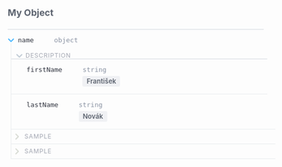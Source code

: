 <div class="attributesKit">
    <div style="padding-bottom:10px;" data-radium="true">
        <h1 style="font-family:&#x27;Source Sans Pro&#x27;, -apple-system, Helvetica, sans-serif;font-size:18px;color:#5D6470;" data-radium="true">My Object</h1>
    </div>
    <div style="width:100%;height:auto;display:flex;flex-direction:row;flex-wrap:no-wrap;justify-content:flex-start;align-items:stretch;position:relative;border-top:1px solid #D2D8DE;">
        <div style="-ms-flex-wrap:no-wrap;-webkit-box-align:start;-ms-flex-align:start;-webkit-box-pack:start;-ms-flex-pack:start;-webkit-box-lines:no-wrap;-webkit-box-direction:normal;-webkit-flex-direction:column;-ms-flex-direction:column;-webkit-flex-wrap:no-wrap;-webkit-box-orient:vertical;-webkit-justify-content:flex-start;-webkit-align-items:flex-start;width:100%;align-items:flex-start;justify-content:flex-start;flex-wrap:no-wrap;flex-direction:column;display:-webkit-box,-moz-box,-ms-flexbox,-webkit-flex,flex;height:auto;"
            data-radium="true">
            <div style="width:100%;height:auto;display:flex;flex-direction:row;flex-wrap:no-wrap;justify-content:flex-start;align-items:stretch;position:relative;"></div>
            <div style="width:100%;height:auto;display:flex;flex-direction:row;flex-wrap:no-wrap;justify-content:flex-start;align-items:stretch;position:relative;">
                <div style="width:100%;height:auto;" data-radium="true">
                    <div data-radium="true">
                        <div data-radium="true">
                            <div style="width:100%;height:auto;display:flex;flex-direction:row;flex-wrap:no-wrap;justify-content:flex-start;align-items:stretch;position:relative;border-bottom:none;padding-top:14px;padding-bottom:14px;">
                                <div style="-ms-flex-wrap:no-wrap;-webkit-box-align:start;-ms-flex-align:start;-webkit-box-pack:start;-ms-flex-pack:start;-webkit-box-lines:no-wrap;-webkit-box-direction:normal;-webkit-flex-direction:column;-ms-flex-direction:column;-webkit-flex-wrap:no-wrap;-webkit-box-orient:vertical;-webkit-justify-content:flex-start;-webkit-align-items:flex-start;width:100%;align-items:flex-start;justify-content:flex-start;flex-wrap:no-wrap;flex-direction:column;display:-webkit-box,-moz-box,-ms-flexbox,-webkit-flex,flex;height:auto;"
                                    data-radium="true">
                                    <div style="width:100%;height:auto;display:flex;flex-direction:row;flex-wrap:no-wrap;justify-content:center;align-items:center;position:relative;padding-bottom:14px;">
                                        <div style="width:13px;height:13px;max-width:13px;min-width:13px;cursor:pointer;margin-right:7px;" data-radium="true">
                                            <div style="width:13px;height:13px;background-repeat:no-repeat;background-position:center;background-image:url(&quot;data:image/svg+xml,%3C?xml version=&#x27;1.0&#x27; encoding=&#x27;UTF-8&#x27; standalone=&#x27;no&#x27;?%3E %3Csvg width=&#x27;13px&#x27; height=&#x27;8px&#x27; viewBox=&#x27;0 0 13 8&#x27; version=&#x27;1.1&#x27; xmlns=&#x27;http://www.w3.org/2000/svg&#x27; xmlns:xlink=&#x27;http://www.w3.org/1999/xlink&#x27;%3E %3C!-- Generator: Sketch 3.6.1 (26313) - http://www.bohemiancoding.com/sketch --%3E %3Ctitle%3ESlice 1%3C/title%3E %3Cdesc%3ECreated with Sketch.%3C/desc%3E %3Cdefs%3E%3C/defs%3E %3Cg id=&#x27;Page-1&#x27; stroke=&#x27;none&#x27; stroke-width=&#x27;1&#x27; fill=&#x27;none&#x27; fill-rule=&#x27;evenodd&#x27;%3E %3Cg id=&#x27;Group-4&#x27; fill=&#x27;%2349B7FF&#x27;%3E %3Cpath d=&#x27;M7.30882112,3.89981137 L3.32898296,-0.0800267807 C2.89623852,-0.512771223 2.89200564,-1.2293147 3.33134547,-1.66865453 C3.7737483,-2.11105735 4.48193817,-2.10905209 4.91997322,-1.67101704 L9.69766901,3.10667875 C9.91365339,3.32266314 10.0228936,3.60934315 10.0235171,3.89696989 C10.026305,4.18838931 9.91629701,4.47431599 9.69766901,4.69294399 L4.91997322,9.47063979 C4.48722878,9.90338423 3.7706853,9.9076171 3.33134547,9.46827728 C2.88894265,9.02587445 2.89094791,8.31768458 3.32898296,7.87964953 L7.30882112,3.89981137 L7.30882112,3.89981137 L7.30882112,3.89981137 Z&#x27; id=&#x27;Arrow-Up-Copy-2&#x27; transform=&#x27;translate(6.511784, 3.898245) rotate(-270.000000) translate(-6.511784, -3.898245) &#x27;%3E%3C/path%3E %3C/g%3E %3C/g%3E %3C/svg%3E&quot;);background-size:13px 8px;"
                                                data-radium="true"></div>
                                        </div>
                                        <div style="-ms-flex-direction:column;-webkit-box-align:start;-ms-flex-align:start;-webkit-box-pack:start;-ms-flex-pack:start;-webkit-box-lines:no-wrap;-webkit-box-direction:normal;-webkit-box-orient:vertical;-webkit-align-items:flex-start;-webkit-justify-content:flex-start;-ms-flex-wrap:no-wrap;-webkit-flex-direction:column;-webkit-flex-wrap:no-wrap;align-items:flex-start;width:auto;margin-right:40px;margin-left:0px;justify-content:flex-start;flex-wrap:no-wrap;flex-direction:column;display:-webkit-box,-moz-box,-ms-flexbox,-webkit-flex,flex;height:auto;"
                                            data-radium="true">
                                            <div style="width:100%;height:auto;font-family:&#x27;Source Code Pro&#x27;, monospace;font-weight:500;font-size:13px;line-height:13px;color:rgb(48, 52, 63);word-break:keep-all;word-wrap:normal;" data-radium="true">name</div>
                                        </div>
                                        <div style="-ms-flex-wrap:no-wrap;-webkit-box-align:start;-ms-flex-align:start;-webkit-box-pack:start;-ms-flex-pack:start;-webkit-box-lines:no-wrap;-webkit-box-direction:normal;-webkit-flex-direction:column;-ms-flex-direction:column;-webkit-flex-wrap:no-wrap;-webkit-box-orient:vertical;-webkit-justify-content:flex-start;-webkit-align-items:flex-start;width:100%;align-items:flex-start;justify-content:flex-start;flex-wrap:no-wrap;flex-direction:column;display:-webkit-box,-moz-box,-ms-flexbox,-webkit-flex,flex;height:auto;"
                                            data-radium="true">
                                            <div style="width:100%;font-family:&#x27;Source Code Pro&#x27;, monospace;font-weight:regular;font-size:13px;color:#8A93A3;line-height:13px;" data-radium="true">object</div>
                                        </div>
                                    </div>
                                    <div style="min-width:100%;max-width:100%;height:auto;padding-left:6px;" data-radium="true">
                                        <div style="min-width:100%;max-width:100%;width:100%;border-left:1px solid #E8EBEE;position:relative;" data-radium="true">
                                            <div style="position:absolute;top:-14px;left:-1px;width:1px;height:14px;background-color:#E8EBEE;" data-radium="true"></div>
                                            <div style="width:100%;height:auto;display:flex;flex-direction:row;flex-wrap:no-wrap;justify-content:flex-start;align-items:stretch;position:relative;">
                                                <div style="width:100%;height:auto;display:flex;flex-direction:row;flex-wrap:no-wrap;justify-content:flex-start;align-items:stretch;position:relative;">
                                                    <div style="-ms-flex-wrap:no-wrap;-webkit-box-align:start;-ms-flex-align:start;-webkit-box-pack:start;-ms-flex-pack:start;-webkit-box-lines:no-wrap;-webkit-box-direction:normal;-webkit-flex-direction:column;-ms-flex-direction:column;-webkit-flex-wrap:no-wrap;-webkit-box-orient:vertical;-webkit-justify-content:flex-start;-webkit-align-items:flex-start;width:100%;align-items:flex-start;justify-content:flex-start;flex-wrap:no-wrap;flex-direction:column;display:-webkit-box,-moz-box,-ms-flexbox,-webkit-flex,flex;height:auto;"
                                                        data-radium="true">
                                                        <div style="width:100%;height:auto;display:flex;flex-direction:row;flex-wrap:no-wrap;justify-content:flex-start;align-items:stretch;position:relative;">
                                                            <div style="width:100%;height:auto;display:flex;flex-direction:row;flex-wrap:no-wrap;justify-content:flex-start;align-items:center;position:relative;border-bottom:1px solid #D2D8DE;padding-left:10px;padding-right:10px;">
                                                                <div style="-ms-flex-wrap:no-wrap;-webkit-box-align:start;-ms-flex-align:start;-webkit-box-pack:start;-ms-flex-pack:start;-webkit-box-lines:no-wrap;-webkit-box-direction:normal;-webkit-flex-direction:column;-ms-flex-direction:column;-webkit-flex-wrap:no-wrap;-webkit-box-orient:vertical;-webkit-justify-content:flex-start;-webkit-align-items:flex-start;width:100%;align-items:flex-start;justify-content:flex-start;flex-wrap:no-wrap;flex-direction:column;display:-webkit-box,-moz-box,-ms-flexbox,-webkit-flex,flex;height:auto;"
                                                                    data-radium="true">
                                                                    <div style="width:100%;height:auto;display:flex;flex-direction:row;flex-wrap:no-wrap;justify-content:flex-start;align-items:stretch;position:relative;cursor:pointer;margin-top:4px;">
                                                                        <div style="-webkit-flex-wrap:no-wrap;-webkit-box-align:start;-ms-flex-align:start;-webkit-box-pack:start;-ms-flex-pack:start;-webkit-box-lines:no-wrap;-webkit-box-direction:normal;-webkit-box-orient:vertical;-webkit-align-items:flex-start;-webkit-flex-direction:column;-ms-flex-direction:column;-webkit-justify-content:flex-start;-ms-flex-wrap:no-wrap;width:12px;max-width:12px;min-width:12px;align-items:flex-start;justify-content:flex-start;flex-wrap:no-wrap;flex-direction:column;display:-webkit-box,-moz-box,-ms-flexbox,-webkit-flex,flex;height:auto;"
                                                                            data-radium="true">
                                                                            <div style="width:12px;height:12px;background-repeat:no-repeat;background-position:left center;background-image:url(&quot;data:image/svg+xml,%3C?xml version=&#x27;1.0&#x27; encoding=&#x27;UTF-8&#x27; standalone=&#x27;no&#x27;?%3E %3Csvg width=&#x27;12px&#x27; height=&#x27;7px&#x27; viewBox=&#x27;0 0 12 7&#x27; version=&#x27;1.1&#x27; xmlns=&#x27;http://www.w3.org/2000/svg&#x27; xmlns:xlink=&#x27;http://www.w3.org/1999/xlink&#x27; xmlns:sketch=&#x27;http://www.bohemiancoding.com/sketch/ns&#x27;%3E %3C!-- Generator: Sketch 3.4.1 (15681) - http://www.bohemiancoding.com/sketch --%3E %3Ctitle%3Earrow%3C/title%3E %3Cdesc%3ECreated with Sketch.%3C/desc%3E %3Cdefs%3E%3C/defs%3E %3Cg id=&#x27;Base-theme&#x27; stroke=&#x27;none&#x27; stroke-width=&#x27;1&#x27; fill=&#x27;none&#x27; fill-rule=&#x27;evenodd&#x27; sketch:type=&#x27;MSPage&#x27;%3E %3Cg id=&#x27;Example-Copy-26&#x27; sketch:type=&#x27;MSArtboardGroup&#x27; transform=&#x27;translate(-134.000000, -200.000000)&#x27; fill=&#x27;%23C3CDD7&#x27;%3E %3Cg id=&#x27;array&#x27; sketch:type=&#x27;MSLayerGroup&#x27; transform=&#x27;translate(118.000000, 166.000000)&#x27;%3E %3Cg id=&#x27;Header&#x27; sketch:type=&#x27;MSShapeGroup&#x27;%3E %3Cg id=&#x27;Sample-toggler&#x27; transform=&#x27;translate(16.000000, 30.000000)&#x27;%3E %3Cg id=&#x27;Sample-toggler-/-open&#x27; transform=&#x27;translate(0.000000, 4.000000)&#x27;%3E %3Cpath d=&#x27;M9.87651729,0.328982962 C10.3092617,-0.103761481 11.0258052,-0.107994357 11.465145,0.331345472 C11.9075479,0.773748296 11.9055426,1.48193817 11.4675075,1.91997322 L6.68981175,6.69766901 C6.47382737,6.91365339 6.18714736,7.02289358 5.89952062,7.02351705 C5.6081012,7.02630496 5.32217452,6.91629701 5.10354652,6.69766901 L0.325850723,1.91997322 C-0.10689372,1.48722878 -0.111126596,0.7706853 0.328213233,0.331345472 C0.770616057,-0.111057353 1.47880593,-0.109052088 1.91684098,0.328982962 L5.89667913,4.30882112 L9.87651729,0.328982962 Z&#x27; id=&#x27;arrow&#x27;%3E%3C/path%3E %3C/g%3E %3C/g%3E %3C/g%3E %3C/g%3E %3C/g%3E %3C/g%3E %3C/svg%3E&quot;);background-size:12px 7px;"
                                                                                data-radium="true"></div>
                                                                        </div>
                                                                        <div style="-ms-flex-wrap:no-wrap;-webkit-box-align:start;-ms-flex-align:start;-webkit-box-pack:start;-ms-flex-pack:start;-webkit-box-lines:no-wrap;-webkit-box-direction:normal;-webkit-flex-direction:column;-ms-flex-direction:column;-webkit-flex-wrap:no-wrap;-webkit-box-orient:vertical;-webkit-justify-content:flex-start;-webkit-align-items:flex-start;width:100%;align-items:flex-start;justify-content:flex-start;flex-wrap:no-wrap;flex-direction:column;display:-webkit-box,-moz-box,-ms-flexbox,-webkit-flex,flex;height:auto;"
                                                                            data-radium="true">
                                                                            <div style="-ms-user-select:none;-webkit-user-select:none;-moz-user-select:none;font-family:&#x27;Source Sans Pro&#x27;, -apple-system, Helvetica, sans-serif;font-size:12px;line-height:12px;text-transform:uppercase;padding-left:6px;user-select:none;letter-spacing:0.85px;color:#A3A7B2;"
                                                                                data-radium="true">Description</div>
                                                                        </div>
                                                                    </div>
                                                                </div>
                                                            </div>
                                                        </div>
                                                        <div style="width:100%;height:auto;display:flex;flex-direction:row;flex-wrap:no-wrap;justify-content:flex-start;align-items:stretch;position:relative;">
                                                            <div style="width:100%;height:auto;" data-radium="true">
                                                                <div data-radium="true">
                                                                    <div data-radium="true">
                                                                        <div style="width:100%;height:auto;display:flex;flex-direction:row;flex-wrap:no-wrap;justify-content:flex-start;align-items:stretch;position:relative;border-bottom:1px solid #E8EBEE;padding-top:14px;padding-bottom:14px;">
                                                                            <div style="-ms-flex-direction:column;-webkit-box-align:start;-ms-flex-align:start;-webkit-box-pack:start;-ms-flex-pack:start;-webkit-box-lines:no-wrap;-webkit-box-direction:normal;-webkit-box-orient:vertical;-webkit-align-items:flex-start;-webkit-justify-content:flex-start;-ms-flex-wrap:no-wrap;-webkit-flex-direction:column;-webkit-flex-wrap:no-wrap;align-items:flex-start;width:auto;margin-right:40px;margin-left:30px;justify-content:flex-start;flex-wrap:no-wrap;flex-direction:column;display:-webkit-box,-moz-box,-ms-flexbox,-webkit-flex,flex;height:auto;"
                                                                                data-radium="true">
                                                                                <div style="width:100%;height:auto;font-family:&#x27;Source Code Pro&#x27;, monospace;font-weight:500;font-size:13px;line-height:13px;color:rgb(48, 52, 63);word-break:keep-all;word-wrap:normal;"
                                                                                    data-radium="true">firstName</div>
                                                                            </div>
                                                                            <div style="-ms-flex-wrap:no-wrap;-webkit-box-align:start;-ms-flex-align:start;-webkit-box-pack:start;-ms-flex-pack:start;-webkit-box-lines:no-wrap;-webkit-box-direction:normal;-webkit-flex-direction:column;-ms-flex-direction:column;-webkit-flex-wrap:no-wrap;-webkit-box-orient:vertical;-webkit-justify-content:flex-start;-webkit-align-items:flex-start;width:100%;align-items:flex-start;justify-content:flex-start;flex-wrap:no-wrap;flex-direction:column;display:-webkit-box,-moz-box,-ms-flexbox,-webkit-flex,flex;height:auto;"
                                                                                data-radium="true">
                                                                                <div style="width:100%;height:auto;display:flex;flex-direction:row;flex-wrap:no-wrap;justify-content:flex-start;align-items:stretch;position:relative;">
                                                                                    <div style="-ms-flex-wrap:no-wrap;-webkit-box-align:start;-ms-flex-align:start;-webkit-box-pack:start;-ms-flex-pack:start;-webkit-box-lines:no-wrap;-webkit-box-direction:normal;-webkit-flex-direction:column;-ms-flex-direction:column;-webkit-flex-wrap:no-wrap;-webkit-box-orient:vertical;-webkit-justify-content:flex-start;-webkit-align-items:flex-start;width:100%;align-items:flex-start;justify-content:flex-start;flex-wrap:no-wrap;flex-direction:column;display:-webkit-box,-moz-box,-ms-flexbox,-webkit-flex,flex;height:auto;"
                                                                                        data-radium="true">
                                                                                        <div style="width:100%;font-family:&#x27;Source Code Pro&#x27;, monospace;font-weight:regular;font-size:13px;color:#8A93A3;line-height:13px;" data-radium="true">string</div>
                                                                                    </div>
                                                                                </div>
                                                                                <div style="width:100%;height:auto;display:flex;flex-direction:row;flex-wrap:no-wrap;justify-content:flex-start;align-items:stretch;position:relative;">
                                                                                    <div style="border-radius:3px;width:auto;margin-top:6px;margin-bottom:0px;margin-left:0px;margin-right:0px;font-weight:600;background-color:#F0F1F4;height:auto;padding-top:4px;padding-bottom:4px;padding-left:8px;padding-right:8px;font-family:&#x27;Source Sans Pro&#x27;, -apple-system, Helvetica, sans-serif;font-size:13px;line-height:13px;color:#5D6470;"
                                                                                        data-radium="true">František</div>
                                                                                </div>
                                                                            </div>
                                                                        </div>
                                                                        <div style="width:100%;height:auto;display:flex;flex-direction:row;flex-wrap:no-wrap;justify-content:flex-start;align-items:stretch;position:relative;border-bottom:0px;padding-top:14px;padding-bottom:14px;">
                                                                            <div style="-ms-flex-direction:column;-webkit-box-align:start;-ms-flex-align:start;-webkit-box-pack:start;-ms-flex-pack:start;-webkit-box-lines:no-wrap;-webkit-box-direction:normal;-webkit-box-orient:vertical;-webkit-align-items:flex-start;-webkit-justify-content:flex-start;-ms-flex-wrap:no-wrap;-webkit-flex-direction:column;-webkit-flex-wrap:no-wrap;align-items:flex-start;width:auto;margin-right:40px;margin-left:30px;justify-content:flex-start;flex-wrap:no-wrap;flex-direction:column;display:-webkit-box,-moz-box,-ms-flexbox,-webkit-flex,flex;height:auto;"
                                                                                data-radium="true">
                                                                                <div style="width:100%;height:auto;font-family:&#x27;Source Code Pro&#x27;, monospace;font-weight:500;font-size:13px;line-height:13px;color:rgb(48, 52, 63);word-break:keep-all;word-wrap:normal;"
                                                                                    data-radium="true">lastName</div>
                                                                            </div>
                                                                            <div style="-ms-flex-wrap:no-wrap;-webkit-box-align:start;-ms-flex-align:start;-webkit-box-pack:start;-ms-flex-pack:start;-webkit-box-lines:no-wrap;-webkit-box-direction:normal;-webkit-flex-direction:column;-ms-flex-direction:column;-webkit-flex-wrap:no-wrap;-webkit-box-orient:vertical;-webkit-justify-content:flex-start;-webkit-align-items:flex-start;width:100%;align-items:flex-start;justify-content:flex-start;flex-wrap:no-wrap;flex-direction:column;display:-webkit-box,-moz-box,-ms-flexbox,-webkit-flex,flex;height:auto;"
                                                                                data-radium="true">
                                                                                <div style="width:100%;height:auto;display:flex;flex-direction:row;flex-wrap:no-wrap;justify-content:flex-start;align-items:stretch;position:relative;">
                                                                                    <div style="-ms-flex-wrap:no-wrap;-webkit-box-align:start;-ms-flex-align:start;-webkit-box-pack:start;-ms-flex-pack:start;-webkit-box-lines:no-wrap;-webkit-box-direction:normal;-webkit-flex-direction:column;-ms-flex-direction:column;-webkit-flex-wrap:no-wrap;-webkit-box-orient:vertical;-webkit-justify-content:flex-start;-webkit-align-items:flex-start;width:100%;align-items:flex-start;justify-content:flex-start;flex-wrap:no-wrap;flex-direction:column;display:-webkit-box,-moz-box,-ms-flexbox,-webkit-flex,flex;height:auto;"
                                                                                        data-radium="true">
                                                                                        <div style="width:100%;font-family:&#x27;Source Code Pro&#x27;, monospace;font-weight:regular;font-size:13px;color:#8A93A3;line-height:13px;" data-radium="true">string</div>
                                                                                    </div>
                                                                                </div>
                                                                                <div style="width:100%;height:auto;display:flex;flex-direction:row;flex-wrap:no-wrap;justify-content:flex-start;align-items:stretch;position:relative;">
                                                                                    <div style="border-radius:3px;width:auto;margin-top:6px;margin-bottom:0px;margin-left:0px;margin-right:0px;font-weight:600;background-color:#F0F1F4;height:auto;padding-top:4px;padding-bottom:4px;padding-left:8px;padding-right:8px;font-family:&#x27;Source Sans Pro&#x27;, -apple-system, Helvetica, sans-serif;font-size:13px;line-height:13px;color:#5D6470;"
                                                                                        data-radium="true">Novák</div>
                                                                                </div>
                                                                            </div>
                                                                        </div>
                                                                    </div>
                                                                </div>
                                                            </div>
                                                        </div>
                                                        <div style="width:100%;height:auto;display:flex;flex-direction:row;flex-wrap:no-wrap;justify-content:flex-start;align-items:stretch;position:relative;">
                                                            <div style="width:100%;height:auto;display:flex;flex-direction:row;flex-wrap:no-wrap;justify-content:flex-start;align-items:stretch;position:relative;">
                                                                <div style="-ms-flex-wrap:no-wrap;-webkit-box-align:start;-ms-flex-align:start;-webkit-box-pack:start;-ms-flex-pack:start;-webkit-box-lines:no-wrap;-webkit-box-direction:normal;-webkit-flex-direction:column;-ms-flex-direction:column;-webkit-flex-wrap:no-wrap;-webkit-box-orient:vertical;-webkit-justify-content:flex-start;-webkit-align-items:flex-start;width:100%;align-items:flex-start;justify-content:flex-start;flex-wrap:no-wrap;flex-direction:column;display:-webkit-box,-moz-box,-ms-flexbox,-webkit-flex,flex;height:auto;"
                                                                    data-radium="true">
                                                                    <div style="width:100%;height:auto;display:flex;flex-direction:row;flex-wrap:no-wrap;justify-content:flex-start;align-items:stretch;position:relative;">
                                                                        <div style="-ms-flex-wrap:no-wrap;-webkit-box-align:start;-ms-flex-align:start;-webkit-box-pack:start;-ms-flex-pack:start;-webkit-box-lines:no-wrap;-webkit-box-direction:normal;-webkit-flex-direction:column;-ms-flex-direction:column;-webkit-flex-wrap:no-wrap;-webkit-box-orient:vertical;-webkit-justify-content:flex-start;-webkit-align-items:flex-start;width:100%;align-items:flex-start;justify-content:flex-start;flex-wrap:no-wrap;flex-direction:column;display:-webkit-box,-moz-box,-ms-flexbox,-webkit-flex,flex;height:auto;"
                                                                            data-radium="true">
                                                                            <div style="width:100%;height:auto;display:flex;flex-direction:row;flex-wrap:no-wrap;justify-content:flex-start;align-items:stretch;position:relative;border-top:1px solid #E8EBEE;padding-top:8px;padding-bottom:8px;padding-left:8px;padding-right:8px;">
                                                                                <div style="width:100%;height:auto;display:flex;flex-direction:row;flex-wrap:no-wrap;justify-content:flex-start;align-items:stretch;position:relative;cursor:pointer;">
                                                                                    <div style="-webkit-flex-wrap:no-wrap;-webkit-box-align:start;-ms-flex-align:start;-webkit-box-pack:start;-ms-flex-pack:start;-webkit-box-lines:no-wrap;-webkit-box-direction:normal;-webkit-box-orient:vertical;-webkit-align-items:flex-start;-webkit-flex-direction:column;-ms-flex-direction:column;-webkit-justify-content:flex-start;-ms-flex-wrap:no-wrap;width:12px;max-width:12px;min-width:12px;align-items:flex-start;justify-content:flex-start;flex-wrap:no-wrap;flex-direction:column;display:-webkit-box,-moz-box,-ms-flexbox,-webkit-flex,flex;height:auto;"
                                                                                        data-radium="true">
                                                                                        <div style="width:12px;height:12px;background-repeat:no-repeat;background-position:left center;background-image:url(&quot;data:image/svg+xml,%3C?xml version=&#x27;1.0&#x27; encoding=&#x27;UTF-8&#x27; standalone=&#x27;no&#x27;?%3E %3Csvg width=&#x27;7px&#x27; height=&#x27;12px&#x27; viewBox=&#x27;0 0 7 12&#x27; version=&#x27;1.1&#x27; xmlns=&#x27;http://www.w3.org/2000/svg&#x27; xmlns:xlink=&#x27;http://www.w3.org/1999/xlink&#x27; xmlns:sketch=&#x27;http://www.bohemiancoding.com/sketch/ns&#x27;%3E %3C!-- Generator: Sketch 3.4.1 (15681) - http://www.bohemiancoding.com/sketch --%3E %3Ctitle%3Earrow%3C/title%3E %3Cdesc%3ECreated with Sketch.%3C/desc%3E %3Cdefs%3E%3C/defs%3E %3Cg id=&#x27;Base-theme&#x27; stroke=&#x27;none&#x27; stroke-width=&#x27;1&#x27; fill=&#x27;none&#x27; fill-rule=&#x27;evenodd&#x27; sketch:type=&#x27;MSPage&#x27;%3E %3Cg id=&#x27;Example-Copy-26&#x27; sketch:type=&#x27;MSArtboardGroup&#x27; transform=&#x27;translate(-137.000000, -496.000000)&#x27; fill=&#x27;%23DADDD6&#x27;%3E %3Cg id=&#x27;array&#x27; sketch:type=&#x27;MSLayerGroup&#x27; transform=&#x27;translate(118.000000, 166.000000)&#x27;%3E %3Cg id=&#x27;Sample-toggler&#x27; transform=&#x27;translate(0.000000, 314.000000)&#x27; sketch:type=&#x27;MSShapeGroup&#x27;%3E %3Cg id=&#x27;Arrow-Up-Copy-4&#x27; transform=&#x27;translate(23.000000, 22.000000) rotate(-90.000000) translate(-23.000000, -22.000000) translate(17.000000, 18.000000)&#x27;%3E %3Cpath d=&#x27;M5.89667913,4.30882112 L9.87651729,0.328982962 C10.3092617,-0.103761481 11.0258052,-0.107994357 11.465145,0.331345472 C11.9075479,0.773748296 11.9055426,1.48193817 11.4675075,1.91997322 L6.68981175,6.69766901 C6.47382737,6.91365339 6.18714736,7.02289358 5.89952062,7.02351705 C5.6081012,7.02630496 5.32217452,6.91629701 5.10354652,6.69766901 L0.325850723,1.91997322 C-0.10689372,1.48722878 -0.111126596,0.7706853 0.328213233,0.331345472 C0.770616057,-0.111057353 1.47880593,-0.109052088 1.91684098,0.328982962 L5.89667913,4.30882112 L5.89667913,4.30882112 Z&#x27; id=&#x27;arrow&#x27;%3E%3C/path%3E %3C/g%3E %3C/g%3E %3C/g%3E %3C/g%3E %3C/g%3E %3C/svg%3E&quot;);background-size:7px 12px;"
                                                                                            data-radium="true"></div>
                                                                                    </div>
                                                                                    <div style="-ms-flex-wrap:no-wrap;-webkit-box-align:start;-ms-flex-align:start;-webkit-box-pack:start;-ms-flex-pack:start;-webkit-box-lines:no-wrap;-webkit-box-direction:normal;-webkit-flex-direction:column;-ms-flex-direction:column;-webkit-flex-wrap:no-wrap;-webkit-box-orient:vertical;-webkit-justify-content:flex-start;-webkit-align-items:flex-start;width:100%;align-items:flex-start;justify-content:flex-start;flex-wrap:no-wrap;flex-direction:column;display:-webkit-box,-moz-box,-ms-flexbox,-webkit-flex,flex;height:auto;"
                                                                                        data-radium="true">
                                                                                        <div style="-ms-user-select:none;-webkit-user-select:none;-moz-user-select:none;font-family:&#x27;Source Sans Pro&#x27;, -apple-system, Helvetica, sans-serif;font-size:12px;line-height:12px;text-transform:uppercase;padding-left:6px;user-select:none;letter-spacing:0.85px;color:#A3A7B2;"
                                                                                            data-radium="true">Sample</div>
                                                                                    </div>
                                                                                </div>
                                                                            </div>
                                                                        </div>
                                                                    </div>
                                                                    <div style="width:100%;height:auto;display:flex;flex-direction:row;flex-wrap:no-wrap;justify-content:flex-start;align-items:stretch;position:relative;">
                                                                        <div style="-ms-flex-wrap:no-wrap;-webkit-box-align:start;-ms-flex-align:start;-webkit-box-pack:start;-ms-flex-pack:start;-webkit-box-lines:no-wrap;-webkit-box-direction:normal;-webkit-flex-direction:column;-ms-flex-direction:column;-webkit-flex-wrap:no-wrap;-webkit-box-orient:vertical;-webkit-justify-content:flex-start;-webkit-align-items:flex-start;width:100%;align-items:flex-start;justify-content:flex-start;flex-wrap:no-wrap;flex-direction:column;display:-webkit-box,-moz-box,-ms-flexbox,-webkit-flex,flex;height:auto;"
                                                                            data-radium="true">
                                                                            <div style="width:100%;height:auto;display:flex;flex-direction:row;flex-wrap:no-wrap;justify-content:flex-start;align-items:stretch;position:relative;border-top:1px solid #E8EBEE;padding-top:8px;padding-bottom:8px;padding-left:8px;padding-right:8px;border-bottom:1px solid #E8EBEE;">
                                                                                <div style="width:100%;height:auto;display:flex;flex-direction:row;flex-wrap:no-wrap;justify-content:flex-start;align-items:stretch;position:relative;cursor:pointer;">
                                                                                    <div style="-webkit-flex-wrap:no-wrap;-webkit-box-align:start;-ms-flex-align:start;-webkit-box-pack:start;-ms-flex-pack:start;-webkit-box-lines:no-wrap;-webkit-box-direction:normal;-webkit-box-orient:vertical;-webkit-align-items:flex-start;-webkit-flex-direction:column;-ms-flex-direction:column;-webkit-justify-content:flex-start;-ms-flex-wrap:no-wrap;width:12px;max-width:12px;min-width:12px;align-items:flex-start;justify-content:flex-start;flex-wrap:no-wrap;flex-direction:column;display:-webkit-box,-moz-box,-ms-flexbox,-webkit-flex,flex;height:auto;"
                                                                                        data-radium="true">
                                                                                        <div style="width:12px;height:12px;background-repeat:no-repeat;background-position:left center;background-image:url(&quot;data:image/svg+xml,%3C?xml version=&#x27;1.0&#x27; encoding=&#x27;UTF-8&#x27; standalone=&#x27;no&#x27;?%3E %3Csvg width=&#x27;7px&#x27; height=&#x27;12px&#x27; viewBox=&#x27;0 0 7 12&#x27; version=&#x27;1.1&#x27; xmlns=&#x27;http://www.w3.org/2000/svg&#x27; xmlns:xlink=&#x27;http://www.w3.org/1999/xlink&#x27; xmlns:sketch=&#x27;http://www.bohemiancoding.com/sketch/ns&#x27;%3E %3C!-- Generator: Sketch 3.4.1 (15681) - http://www.bohemiancoding.com/sketch --%3E %3Ctitle%3Earrow%3C/title%3E %3Cdesc%3ECreated with Sketch.%3C/desc%3E %3Cdefs%3E%3C/defs%3E %3Cg id=&#x27;Base-theme&#x27; stroke=&#x27;none&#x27; stroke-width=&#x27;1&#x27; fill=&#x27;none&#x27; fill-rule=&#x27;evenodd&#x27; sketch:type=&#x27;MSPage&#x27;%3E %3Cg id=&#x27;Example-Copy-26&#x27; sketch:type=&#x27;MSArtboardGroup&#x27; transform=&#x27;translate(-137.000000, -496.000000)&#x27; fill=&#x27;%23DADDD6&#x27;%3E %3Cg id=&#x27;array&#x27; sketch:type=&#x27;MSLayerGroup&#x27; transform=&#x27;translate(118.000000, 166.000000)&#x27;%3E %3Cg id=&#x27;Sample-toggler&#x27; transform=&#x27;translate(0.000000, 314.000000)&#x27; sketch:type=&#x27;MSShapeGroup&#x27;%3E %3Cg id=&#x27;Arrow-Up-Copy-4&#x27; transform=&#x27;translate(23.000000, 22.000000) rotate(-90.000000) translate(-23.000000, -22.000000) translate(17.000000, 18.000000)&#x27;%3E %3Cpath d=&#x27;M5.89667913,4.30882112 L9.87651729,0.328982962 C10.3092617,-0.103761481 11.0258052,-0.107994357 11.465145,0.331345472 C11.9075479,0.773748296 11.9055426,1.48193817 11.4675075,1.91997322 L6.68981175,6.69766901 C6.47382737,6.91365339 6.18714736,7.02289358 5.89952062,7.02351705 C5.6081012,7.02630496 5.32217452,6.91629701 5.10354652,6.69766901 L0.325850723,1.91997322 C-0.10689372,1.48722878 -0.111126596,0.7706853 0.328213233,0.331345472 C0.770616057,-0.111057353 1.47880593,-0.109052088 1.91684098,0.328982962 L5.89667913,4.30882112 L5.89667913,4.30882112 Z&#x27; id=&#x27;arrow&#x27;%3E%3C/path%3E %3C/g%3E %3C/g%3E %3C/g%3E %3C/g%3E %3C/g%3E %3C/svg%3E&quot;);background-size:7px 12px;"
                                                                                            data-radium="true"></div>
                                                                                    </div>
                                                                                    <div style="-ms-flex-wrap:no-wrap;-webkit-box-align:start;-ms-flex-align:start;-webkit-box-pack:start;-ms-flex-pack:start;-webkit-box-lines:no-wrap;-webkit-box-direction:normal;-webkit-flex-direction:column;-ms-flex-direction:column;-webkit-flex-wrap:no-wrap;-webkit-box-orient:vertical;-webkit-justify-content:flex-start;-webkit-align-items:flex-start;width:100%;align-items:flex-start;justify-content:flex-start;flex-wrap:no-wrap;flex-direction:column;display:-webkit-box,-moz-box,-ms-flexbox,-webkit-flex,flex;height:auto;"
                                                                                        data-radium="true">
                                                                                        <div style="-ms-user-select:none;-webkit-user-select:none;-moz-user-select:none;font-family:&#x27;Source Sans Pro&#x27;, -apple-system, Helvetica, sans-serif;font-size:12px;line-height:12px;text-transform:uppercase;padding-left:6px;user-select:none;letter-spacing:0.85px;color:#A3A7B2;"
                                                                                            data-radium="true">Sample</div>
                                                                                    </div>
                                                                                </div>
                                                                            </div>
                                                                        </div>
                                                                    </div>
                                                                </div>
                                                            </div>
                                                        </div>
                                                    </div>
                                                </div>
                                            </div>
                                        </div>
                                    </div>
                                </div>
                            </div>
                        </div>
                    </div>
                </div>
            </div>
        </div>
    </div>
</div>